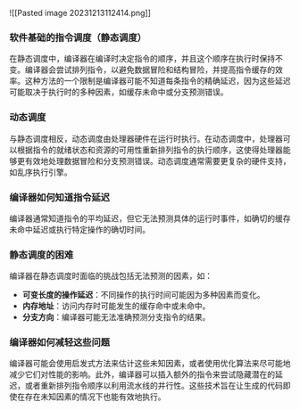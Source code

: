 ![[Pasted image 20231213112414.png]]

### 软件基础的指令调度（静态调度）
在静态调度中，编译器在编译时决定指令的顺序，并且这个顺序在执行时保持不变。编译器会尝试排列指令，以避免数据冒险和结构冒险，并提高指令缓存的效率。这种方法的一个限制是编译器可能不知道每条指令的精确延迟，因为这些延迟可能取决于执行时的多种因素，如缓存未命中或分支预测错误。

### 动态调度
与静态调度相反，动态调度由处理器硬件在运行时执行。在动态调度中，处理器可以根据指令的就绪状态和资源的可用性重新排列指令的执行顺序，这使得处理器能够更有效地处理数据冒险和分支预测错误。动态调度通常需要更复杂的硬件支持，如乱序执行引擎。

### 编译器如何知道指令延迟
编译器通常知道指令的平均延迟，但它无法预测具体的运行时事件，如确切的缓存未命中延迟或执行特定操作的确切时间。

### 静态调度的困难
编译器在静态调度时面临的挑战包括无法预测的因素，如：

- **可变长度的操作延迟**：不同操作的执行时间可能因为多种因素而变化。
- **内存地址**：访问内存时可能发生的缓存命中或未命中。
- **分支方向**：编译器可能无法准确预测分支指令的结果。

### 编译器如何减轻这些问题
编译器可能会使用启发式方法来估计这些未知因素，或者使用优化算法来尽可能地减少它们对性能的影响。此外，编译器可以插入额外的指令来尝试隐藏潜在的延迟，或者重新排列指令顺序以利用流水线的并行性。这些技术旨在让生成的代码即使在存在未知因素的情况下也能有效地执行。